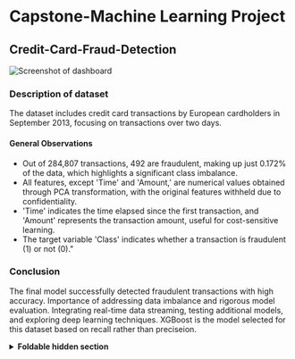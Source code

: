 # Capstone-Machine Learning Project 

## Credit-Card-Fraud-Detection

![Screenshot of dashboard](https://i.imgur.com/NzvDPCi.png)

### Description of dataset

The dataset includes credit card transactions by European cardholders in September 2013, focusing on transactions over two days.

#### General Observations
 * Out of 284,807 transactions, 492 are fraudulent, making up just 0.172% of the data, which highlights a significant class imbalance. 
 * All features, except 'Time' and 'Amount,' are numerical values obtained through PCA transformation, with the original features withheld due to confidentiality. 
 * 'Time' indicates the time elapsed since the first transaction, and 'Amount' represents the transaction amount, useful for cost-sensitive learning. 
 * The target variable 'Class' indicates whether a transaction is fraudulent (1) or not (0)."

### Conclusion
The final model successfully detected fraudulent transactions with high accuracy. Importance of addressing data imbalance and rigorous model evaluation. Integrating real-time data streaming, testing additional models, and exploring deep learning techniques. XGBoost is the model selected for this dataset based on recall rather than preciseion.

<details>
<summary><b>Foldable hidden section</b></summary>

Any folded content here. It requires an empty line just above it!

</details>
